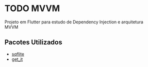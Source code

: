 # TODO MVVM

Projeto em Flutter para estudo de Dependency Injection e arquitetura MVVM 

## Pacotes Utilizados

- [sqflite](https://pub.dev/packages/sqflite)
- [get_it](https://pub.dev/packages/get_it)

